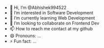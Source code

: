 - 👋 Hi, I’m @Abhishek994522
- 👀 I’m interested in Software Development
- 🌱 I’m currently learning Web Development
- 💞️ I’m looking to collaborate on Frontend Dev
- 📫 How to reach me contact at my github
- 😄 Pronouns: ...
- ⚡ Fun fact: ...

<!---
Abhishek994522/Abhishek994522 is a ✨ special ✨ repository because its `README.md` (this file) appears on your GitHub profile.
You can click the Preview link to take a look at your changes.
--->

